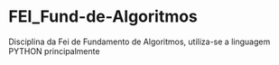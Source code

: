 # FEI_Fund-de-Algoritmos
 Disciplina da Fei de Fundamento de Algoritmos, utiliza-se a linguagem PYTHON principalmente

